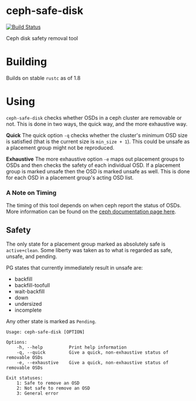 # ceph-safe-disk
[![Build Status](https://travis-ci.org/CanonicalLtd/ceph_safe_disk.svg?branch=master)](https://travis-ci.org/CanonicalLtd/ceph_safe_disk)

Ceph disk safety removal tool

# Building
Builds on stable `rustc` as of 1.8

# Using
`ceph-safe-disk` checks whether OSDs in a ceph cluster are removable or not.
This is done in two ways, the quick way, and the more exhaustive way.

**Quick**
The quick option `-q` checks whether the cluster's minimum OSD size is
satisfied (that is the current size is `min_size + 1`). This could be unsafe as
a placement group might not be reproduced.

**Exhaustive**
The more exhaustive option `-e` maps out placement groups to OSDs and then checks
the safety of each individual OSD. If a placement group is marked unsafe then
the OSD is marked unsafe as well. This is done for each OSD in a placement
group's acting OSD list.

### A Note on Timing
The timing of this tool depends on when ceph report the status of OSDs. More
information can be found on the [ceph documentation page here](http://docs.ceph.com/docs/master/rados/configuration/mon-osd-interaction/#osds-report-their-status).

## Safety
The only state for a placement group marked as absolutely safe is `active+clean`.
Some liberty was taken as to what is regarded as safe, unsafe, and pending.

PG states that currently immediately result in unsafe are:

- backfill
- backfill-toofull
- wait-backfill
- down
- undersized
- incomplete

Any other state is marked as `Pending`.

```
Usage: ceph-safe-disk [OPTION]

Options:
    -h, --help          Print help information
    -q, --quick         Give a quick, non-exhaustive status of removable OSDs
    -e, --exhaustive    Give a quick, non-exhaustive status of removable OSDs

Exit statuses:
    1: Safe to remove an OSD
    2: Not safe to remove an OSD
    3: General error

```

